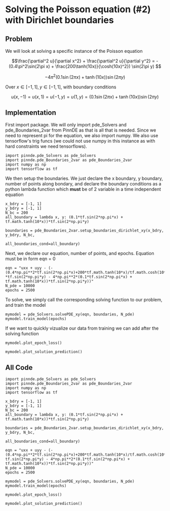 # Solving the Poisson equation (#2) with Dirichlet boundaries

## Problem
We will look at solving a specific instance of the Poisson equation

$$\frac{\partial^2 u}{\partial x^2} + \frac{\partial^2 u}{\partial y^2} = -(0.4\pi^2\sin(2\pi x) + \frac{200\tanh(10x)}{\cosh(10x)^2})
\sin(2\pi y) $$

$$- 4\pi^2(0.1\sin(2\pi x) + \tanh(10x))\sin(2\pi y)$$

Over $x\in[-1,1], y\in[-1,1]$, with boundary conditions

$$u(x, -1) = u(x, 1) = u(-1, y) = u(1, y) = (0.1\sin(2\pi x) + \tanh(10x))\sin(2\pi y)$$

## Implementation

First import package. We will only import pde_Solvers and pde_Boundaries_2var from PinnDE as that is all that is needed. Since we need to represent pi for the equation, we also import numpy. We also use tensorflow's trig funcs (we could not use numpy in this instance as with hard constraints we need tensorflows).

    import pinnde.pde_Solvers as pde_Solvers
    import pinnde.pde_Boundaries_2var as pde_Boundaries_2var
    import numpy as np
    import tensorflow as tf

We then setup the boundaries. We just declare the x boundary, y boundary, number of points along bondary, and declare the 
boundary conditions as a python lambda function which **must** be of 2 variable in a time independent equation

    x_bdry = [-1, 1]
    y_bdry = [-1, 1]
    N_bc = 200
    all_boundary = lambda x, y: (0.1*tf.sin(2*np.pi*x) + tf.math.tanh(10*x))*tf.sin(2*np.pi*y)

    boundaries = pde_Boundaries_2var.setup_boundaries_dirichlet_xy(x_bdry, y_bdry, N_bc, 
                                                        all_boundaries_cond=all_boundary)

Next, we declare our equation, number of points, and epochs. Equation must be in form eqn = 0

    eqn = "uxx + uyy - (-(0.4*np.pi**2*tf.sin(2*np.pi*x)+200*tf.math.tanh(10*x)/tf.math.cosh(10*x)**2)
    *tf.sin(2*np.pi*y) - 4*np.pi**2*(0.1*tf.sin(2*np.pi*x) + tf.math.tanh(10*x))*tf.sin(2*np.pi*y))"
    N_pde = 10000
    epochs = 2500

To solve, we simply call the corresponding solving function to our problem, and train the model

    mymodel = pde_Solvers.solvePDE_xy(eqn, boundaries, N_pde)
    mymodel.train_model(epochs)

If we want to quickly vizualize our data from training we can add after the solving function

    mymodel.plot_epoch_loss()

    mymodel.plot_solution_prediction()

## All Code

    import pinnde.pde_Solvers as pde_Solvers
    import pinnde.pde_Boundaries_2var as pde_Boundaries_2var
    import numpy as np
    import tensorflow as tf

    x_bdry = [-1, 1]
    y_bdry = [-1, 1]
    N_bc = 200
    all_boundary = lambda x, y: (0.1*tf.sin(2*np.pi*x) + tf.math.tanh(10*x))*tf.sin(2*np.pi*y)

    boundaries = pde_Boundaries_2var.setup_boundaries_dirichlet_xy(x_bdry, y_bdry, N_bc, 
                                                    all_boundaries_cond=all_boundary)

    eqn = "uxx + uyy - (-(0.4*np.pi**2*tf.sin(2*np.pi*x)+200*tf.math.tanh(10*x)/tf.math.cosh(10*x)**2)*\
    tf.sin(2*np.pi*y) - 4*np.pi**2*(0.1*tf.sin(2*np.pi*x) + tf.math.tanh(10*x))*tf.sin(2*np.pi*y))"
    N_pde = 10000
    epochs = 2500

    mymodel = pde_Solvers.solvePDE_xy(eqn, boundaries, N_pde)
    mymodel.train_model(epochs)

    mymodel.plot_epoch_loss()

    mymodel.plot_solution_prediction()
